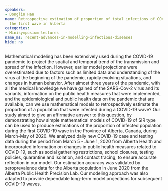 ```yaml
---
speakers:
- Donglin Han
name: Retrospective estimation of proportion of total infections of COVID-19 during
  the first wave in Alberta
categories:
- Minisymposium lectures
name_ms: recent-advances-in-modelling-infectious-diseases
hide: no
---
```

Mathematical modeling has been extensively used during the COVID-19 pandemic to project the spatial and temporal trend of the transmission and spread of the infection. However, earlier model projections were overestimated due to factors such as limited data and understanding of the virus at the beginning of the pandemic, rapidly evolving situations, and changes in human behavior. After almost three years of the pandemic, with all the medical knowledge we have gained of the SARS-Cov-2 virus and its variants, information on the public health measures that were implemented, and the epidemiological and public health data on the pandemic that are available, can we use mathematical models to retrospectively estimate the proportion of a population that were infected during a COVID-19 wave? Our study aimed to give an affirmative answer to this question, by demonstrating how simple mathematical models of COVID-19 of SIR type can be used to produce estimations of the proportion of infected population during the first COVID-19 wave in the Province of Alberta, Canada, during March-May of 2020. We analyzed daily new COVID-19 case and testing data during the period from March 5 - June 1, 2020 from Alberta Health and incorporated information on changes in public health measures related to COVID-19, such as social gathering restrictions, school closures, testing policies, quarantine and isolation, and contact tracing, to ensure accurate reflection in our model. Our estimation accuracy was validated by seroprevalence data for the Alberta population in June 2020 from the Alberta Public Health Precision Lab. Our modeling approach was also adapted to provide dependable long-term model projections for subsequent COVID-19 waves.


